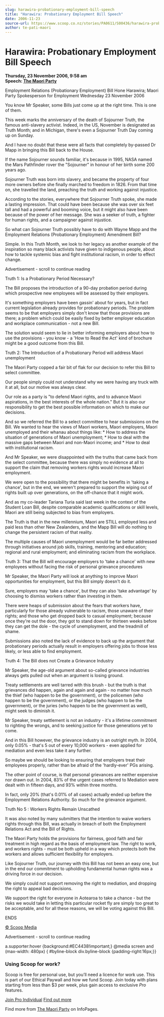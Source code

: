 ```yaml
---
slug: harawira-probationary-employment-bill-speech
title: "Harawira: Probationary Employment Bill Speech"
date: 2006-11-23
source-url: https://www.scoop.co.nz/stories/PA0611/S00436/harawira-probationary-employment-bill-speech.htm
author: te-pati-maori
---
```

Harawira: Probationary Employment Bill Speech
=============================================

**Thursday, 23 November 2006, 9:58 am**  
**Speech: [The Maori Party](https://info.scoop.co.nz/The_Maori_Party)**

  
Employment Relations (Probationary Employment) Bill Hone Harawira; Maori Party Spokesperson for Employment Wednesday 23 November 2006

You know Mr Speaker, some Bills just come up at the right time. This is one of them.

This week marks the anniversary of the death of Sojourner Truth, the famous anti-slavery activist. Indeed, in the US, November is designated as Truth Month; and in Michigan, there's even a Sojourner Truth Day coming up on Sunday.

And I have no doubt that these were all facts that completely by-passed Dr Mapp in bringing this Bill back to the House.

If the name Sojourner sounds familiar, it's because in 1995, NASA named the Mars Pathfinder rover the "Sojourner" in honour of her birth some 200 years ago.

Sojourner Truth was born into slavery, and became the property of four more owners before she finally marched to freedom in 1826. From that time on, she travelled the land, preaching the truth and working against injustice.

According to the stories, everywhere that Sojourner Truth spoke, she made a lasting impression. That could have been because she was over six feet tall and had a powerful and booming voice, but it might also have been because of the power of her message. She was a seeker of truth, a fighter for human rights, and a campaigner against injustice.

So what can Sojourner Truth possibly have to do with Wayne Mapp and the Employment Relations (Probationary Employment) Amendment Bill?

Simple. In this Truth Month, we look to her legacy as another example of the inspiration so many black activists have given to indigenous people, about how to tackle systemic bias and fight institutional racism, in order to effect change.

Advertisement - scroll to continue reading





Truth 1: Is a Probationary Period Necessary?

The Bill proposes the introduction of a 90-day probation period during which prospective new employees will be assessed by their employers.

It's something employers have been gassin' about for years, but in fact current legislation already provides for probationary periods. The problem seems to be that employers simply don't know that those provisions are there; a problem which could be easily fixed by better employer education and workplace communication - not a new Bill.

The solution would seem to lie in better informing employers about how to use the provisions - you know - a 'How to Read the Act' kind of brochure might be a good outcome from this Bill.

Truth 2: The Introduction of a Probationary Period will address Maori unemployment

The Maori Party copped a fair bit of flak for our decision to refer this Bill to select committee.

Our people simply could not understand why we were having any truck with it at all, but our motive was always clear.

Our role as a party is "to defend Maori rights, and to advance Maori aspirations, in the best interests of the whole nation." But it is also our responsibility to get the best possible information on which to make our decisions.

And so we referred the Bill to a select committee to hear submissions on the Bill. We wanted to hear the views of Maori workers, Maori employers, Maori unemployed and their whanau about things like: \* How to address the situation of generations of Maori unemployment; \* How to deal with the massive gaps between Maori and non-Maori income; and \* How to deal with institutional racism.

And Mr Speaker, we were disappointed with the truths that came back from the select committee, because there was simply no evidence at all to support the claim that removing workers rights would increase Maori employment.

We were open to the possibility that there might be benefits in 'taking a chance', but in the end, we weren't prepared to support the wiping out of rights built up over generations, on the off-chance that it might work.

And as my co-leader Tariana Turia said last week in the context of the Student Loan Bill, despite comparable academic qualifications or skill levels, Maori are still being subjected to bias from employers.

The Truth is that in the new millennium, Maori are STILL employed less and paid less than other New Zealanders, and the Mapp Bill will do nothing to change the persistent racism of that reality.

The multiple causes of Maori unemployment would be far better addressed through initiatives around job skills, training, mentoring and education; regional and rural employment; and eliminating racism from the workplace.

Truth 3: That the Bill will encourage employers to 'take a chance' with new employees without facing the risk of personal grievance procedures

Mr Speaker, the Maori Party will look at anything to improve Maori opportunities for employment, but this Bill simply doesn't do it.

Sure, employers may 'take a chance', but they can also 'take advantage' by choosing to dismiss workers rather than investing in them.

There were heaps of submission about the fears that workers have, particularly for those already vulnerable to racism, those unaware of their rights; and those who get dropped back to casual employment; because once they're out the door, they got to stand down for thirteen weeks before they can get the dole - the cycle of unemployment, and the treadmill of shame.

Submissions also noted the lack of evidence to back up the argument that probationary periods actually result in employers offering jobs to those less likely, or less able to find employment.

Truth 4: The Bill does not Create a Grievance Industry

Mr Speaker, the age-old argument about so-called grievance industries always gets pulled out when an argument is losing ground.

Treaty settlements are well tarred with this brush - but the truth is that grievances did happen, again and again and again - no matter how much the thief (who happen to be the government), or the policemen (who happen to be the government), or the judges (who happen to be the government), or the juries (who happen to be the government as well), might seek to diminish it.

Mr Speaker, treaty settlement is not an industry - it's a lifetime commitment to righting the wrongs, and to seeking justice for those generations yet to come.

And in this Bill however, the grievance industry is an outright myth. In 2004, only 0.05% - that's 5 out of every 10,000 workers - even applied for mediation and even less take it any further.

So maybe we should be looking to ensuring that employers treat their employees properly, rather than be afraid of the 'hardly-ever' PGs arising.

The other point of course, is that personal grievances are neither expensive nor drawn out. In 2004, 83% of the urgent cases referred to Mediation were dealt with in fifteen days, and 93% within three months.

In fact, only 20% (that's 0.01% of all cases) actually ended up before the Employment Relations Authority. So much for the grievance argument.

Truth No 5 : Workers Rights Remain Unscathed

It was also noted by many submitters that the intention to waive workers rights through this Bill, was actually in breach of both the Employment Relations Act and the Bill of Rights.

The Maori Party holds the provisions for fairness, good faith and fair treatment in high regard as the basis of employment law. The right to work, and workers rights - must be both upheld in a way which protects both the workers and allows sufficient flexibility for employers.

Like Sojourner Truth, our journey with this Bill has not been an easy one, but in the end our commitment to upholding fundamental human rights was a driving force in our decision.

We simply could not support removing the right to mediation, and dropping the right to appeal bad decisions.

We support the right for everyone in Aotearoa to take a chance - but the risks we would take in letting this particular rocket fly are simply too great to be acceptable, and for all these reasons, we will be voting against this Bill.

ENDS

  

[© Scoop Media](http://www.scoop.co.nz/about/terms.html)  

Advertisement - scroll to continue reading



a.supporter:hover {background:#EC4438!important;} @media screen and (max-width: 480px) { #byline-block div.byline-block {padding-right:16px;}}

### Using Scoop for work?

Scoop is free for personal use, but you’ll need a licence for work use. This is part of our Ethical Paywall and how we fund Scoop. Join today with plans starting from less than $3 per week, plus gain access to exclusive _Pro_ features.  
  
[Join Pro Individual](https://pro.scoop.co.nz/Individual/?from=ProIn24) [Find out more](https://pro.scoop.co.nz/using-scoop-for-work/?from=ProIn24)

Find more from [The Maori Party](https://info.scoop.co.nz/The_Maori_Party) on InfoPages.